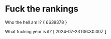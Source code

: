 # Fuck the rankings

Who the hell am I?
{ 6639378 }

What fucking year is it?
[ 2024-07-23T06:30:00Z ]
